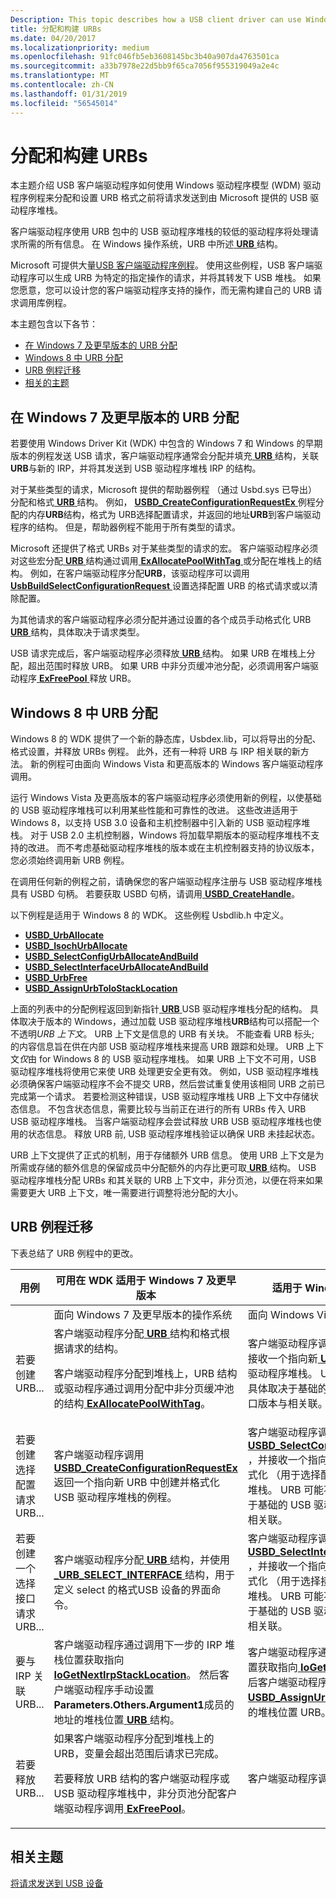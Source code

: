 ```yaml
---
Description: This topic describes how a USB client driver can use Windows Driver Model (WDM) driver routines to allocate and format an URB before sending the request to the Microsoft-provided USB driver stack.
title: 分配和构建 URBs
ms.date: 04/20/2017
ms.localizationpriority: medium
ms.openlocfilehash: 91fc046fb5eb3608145bc3b40a907da4763501ca
ms.sourcegitcommit: a33b7978e22d5bb9f65ca7056f955319049a2e4c
ms.translationtype: MT
ms.contentlocale: zh-CN
ms.lasthandoff: 01/31/2019
ms.locfileid: "56545014"
---
```

# <a name="allocating-and-building-urbs"></a>分配和构建 URBs


本主题介绍 USB 客户端驱动程序如何使用 Windows 驱动程序模型 (WDM) 驱动程序例程来分配和设置 URB 格式之前将请求发送到由 Microsoft 提供的 USB 驱动程序堆栈。

客户端驱动程序使用 URB 包中的 USB 驱动程序堆栈的较低的驱动程序将处理请求所需的所有信息。 在 Windows 操作系统，URB 中所述[ **URB** ](https://msdn.microsoft.com/library/windows/hardware/ff538923)结构。

Microsoft 可提供大量[USB 客户端驱动程序例程](https://msdn.microsoft.com/library/windows/hardware/ff540134#client)。 使用这些例程，USB 客户端驱动程序可以生成 URB 为特定的指定操作的请求，并将其转发下 USB 堆栈。 如果您愿意，您可以设计您的客户端驱动程序支持的操作，而无需构建自己的 URB 请求调用库例程。

本主题包含以下各节：

-   [在 Windows 7 及更早版本的 URB 分配](#urb-allocation-in-windows-7-and-earlier)
-   [Windows 8 中 URB 分配](#urb-allocation-in-windows-8)
-   [URB 例程迁移](#urb-routine-migration)
-   [相关的主题](#related-topics)

## <a name="urb-allocation-in-windows7-and-earlier"></a>在 Windows 7 及更早版本的 URB 分配


若要使用 Windows Driver Kit (WDK) 中包含的 Windows 7 和 Windows 的早期版本的例程发送 USB 请求，客户端驱动程序通常会分配并填充[ **URB** ](https://msdn.microsoft.com/library/windows/hardware/ff538923)结构，关联**URB**与新的 IRP，并将其发送到 USB 驱动程序堆栈 IRP 的结构。

对于某些类型的请求，Microsoft 提供的帮助器例程 （通过 Usbd.sys 已导出） 分配和格式[ **URB** ](https://msdn.microsoft.com/library/windows/hardware/ff538923)结构。 例如， [ **USBD\_CreateConfigurationRequestEx** ](https://msdn.microsoft.com/library/windows/hardware/ff539029)例程分配的内存**URB**结构，格式为 URB选择配置请求，并返回的地址**URB**到客户端驱动程序的结构。 但是，帮助器例程不能用于所有类型的请求。

Microsoft 还提供了格式 URBs 对于某些类型的请求的宏。 客户端驱动程序必须对这些宏分配[ **URB** ](https://msdn.microsoft.com/library/windows/hardware/ff538923)结构通过调用[ **ExAllocatePoolWithTag** ](https://msdn.microsoft.com/library/windows/hardware/ff544520)或分配在堆栈上的结构。 例如，在客户端驱动程序分配**URB**，该驱动程序可以调用[ **UsbBuildSelectConfigurationRequest** ](https://msdn.microsoft.com/library/windows/hardware/ff538968)设置选择配置 URB 的格式请求或以清除配置。

为其他请求的客户端驱动程序必须分配并通过设置的各个成员手动格式化 URB [ **URB** ](https://msdn.microsoft.com/library/windows/hardware/ff538923)结构，具体取决于请求类型。

USB 请求完成后，客户端驱动程序必须释放[ **URB** ](https://msdn.microsoft.com/library/windows/hardware/ff538923)结构。 如果 URB 在堆栈上分配，超出范围时释放 URB。 如果 URB 中非分页缓冲池分配，必须调用客户端驱动程序[ **ExFreePool** ](https://msdn.microsoft.com/library/windows/hardware/ff544590)释放 URB。

## <a name="urb-allocation-in-windows8"></a>Windows 8 中 URB 分配


Windows 8 的 WDK 提供了一个新的静态库，Usbdex.lib，可以将导出的分配、 格式设置，并释放 URBs 例程。 此外，还有一种将 URB 与 IRP 相关联的新方法。 新的例程可由面向 Windows Vista 和更高版本的 Windows 客户端驱动程序调用。

运行 Windows Vista 及更高版本的客户端驱动程序必须使用新的例程，以使基础的 USB 驱动程序堆栈可以利用某些性能和可靠性的改进。 这些改进适用于 Windows 8，以支持 USB 3.0 设备和主机控制器中引入新的 USB 驱动程序堆栈。 对于 USB 2.0 主机控制器，Windows 将加载早期版本的驱动程序堆栈不支持的改进。 而不考虑基础驱动程序堆栈的版本或在主机控制器支持的协议版本，您必须始终调用新 URB 例程。

在调用任何新的例程之前，请确保您的客户端驱动程序注册与 USB 驱动程序堆栈具有 USBD 句柄。 若要获取 USBD 句柄，请调用[ **USBD\_CreateHandle**](https://msdn.microsoft.com/library/windows/hardware/hh406241)。

以下例程是适用于 Windows 8 的 WDK。 这些例程 Usbdlib.h 中定义。

-   [**USBD\_UrbAllocate**](https://msdn.microsoft.com/library/windows/hardware/hh406250)
-   [**USBD\_IsochUrbAllocate**](https://msdn.microsoft.com/library/windows/hardware/hh406231)
-   [**USBD\_SelectConfigUrbAllocateAndBuild**](https://msdn.microsoft.com/library/windows/hardware/hh406243)
-   [**USBD\_SelectInterfaceUrbAllocateAndBuild**](https://msdn.microsoft.com/library/windows/hardware/hh406245)
-   [**USBD\_UrbFree**](https://msdn.microsoft.com/library/windows/hardware/hh406252)
-   [**USBD\_AssignUrbToIoStackLocation**](https://msdn.microsoft.com/library/windows/hardware/hh406228)

上面的列表中的分配例程返回到新指针[ **URB** ](https://msdn.microsoft.com/library/windows/hardware/ff538923) USB 驱动程序堆栈分配的结构。 具体取决于版本的 Windows，通过加载 USB 驱动程序堆栈**URB**结构可以搭配一个不透明*URB 上下文*。 URB 上下文是信息的 URB 有关块。 不能查看 URB 标头; 的内容信息旨在供在内部 USB 驱动程序堆栈来提高 URB 跟踪和处理。 URB 上下文*仅*由 for Windows 8 的 USB 驱动程序堆栈。
如果 URB 上下文不可用，USB 驱动程序堆栈将使用它来使 URB 处理更安全更有效。 例如，USB 驱动程序堆栈必须确保客户端驱动程序不会不提交 URB，然后尝试重复使用该相同 URB 之前已完成第一个请求。 若要检测这种错误，USB 驱动程序堆栈 URB 上下文中存储状态信息。 不包含状态信息，需要比较与当前正在进行的所有 URBs 传入 URB USB 驱动程序堆栈。 当客户端驱动程序会尝试释放 URB USB 驱动程序堆栈也使用的状态信息。 释放 URB 前, USB 驱动程序堆栈验证以确保 URB 未挂起状态。

URB 上下文提供了正式的机制，用于存储额外 URB 信息。 使用 URB 上下文是为所需或存储的额外信息的保留成员中分配额外的内存比更可取[ **URB** ](https://msdn.microsoft.com/library/windows/hardware/ff538923)结构。 USB 驱动程序堆栈分配 URBs 和其关联的 URB 上下文中，非分页池，以便在将来如果需要更大 URB 上下文，唯一需要进行调整将池分配的大小。

## <a name="urb-routine-migration"></a>URB 例程迁移


下表总结了 URB 例程中的更改。

<table>
<colgroup>
<col width="33%" />
<col width="33%" />
<col width="33%" />
</colgroup>
<thead>
<tr class="header">
<th>用例</th>
<th>可用在 WDK 适用于 Windows 7 及更早版本</th>
<th>适用于 Windows 8 的 WDK 中可用</th>
</tr>
</thead>
<tbody>
<tr class="odd">
<td></td>
<td>面向 Windows 7 及更早版本的操作系统</td>
<td>面向 Windows Vista 和更高版本的操作系统</td>
</tr>
<tr class="even">
<td>若要创建 URB...</td>
<td>客户端驱动程序分配<a href="https://msdn.microsoft.com/library/windows/hardware/ff538923" data-raw-source="[&lt;strong&gt;URB&lt;/strong&gt;](https://msdn.microsoft.com/library/windows/hardware/ff538923)"> <strong>URB</strong> </a>结构和格式根据请求的结构。
<p>客户端驱动程序分配到堆栈上，URB 结构或驱动程序通过调用分配中非分页缓冲池的结构<a href="https://msdn.microsoft.com/library/windows/hardware/ff544520" data-raw-source="[&lt;strong&gt;ExAllocatePoolWithTag&lt;/strong&gt;](https://msdn.microsoft.com/library/windows/hardware/ff544520)"> <strong>ExAllocatePoolWithTag</strong></a>。</p></td>
<td>客户端驱动程序调用<a href="https://msdn.microsoft.com/library/windows/hardware/hh406250" data-raw-source="[&lt;strong&gt;USBD_UrbAllocate&lt;/strong&gt;](https://msdn.microsoft.com/library/windows/hardware/hh406250)"> <strong>USBD_UrbAllocate</strong> </a> ，并接收一个指向新<a href="https://msdn.microsoft.com/library/windows/hardware/ff538923" data-raw-source="[&lt;strong&gt;URB&lt;/strong&gt;](https://msdn.microsoft.com/library/windows/hardware/ff538923)"> <strong>URB</strong> </a>结构，它通过 USB 分配驱动程序堆栈。 URB 可能不 URB 上下文中，具体取决于基础的 USB 驱动程序堆栈 USBD 接口版本与相关联。</td>
</tr>
<tr class="odd">
<td>若要创建选择配置请求 URB...</td>
<td>客户端驱动程序调用<a href="https://msdn.microsoft.com/library/windows/hardware/ff539029" data-raw-source="[&lt;strong&gt;USBD_CreateConfigurationRequestEx&lt;/strong&gt;](https://msdn.microsoft.com/library/windows/hardware/ff539029)"> <strong>USBD_CreateConfigurationRequestEx</strong> </a>返回一个指向新 URB 中创建并格式化 USB 驱动程序堆栈的例程。</td>
<td>客户端驱动程序调用<a href="https://msdn.microsoft.com/library/windows/hardware/hh406243" data-raw-source="[&lt;strong&gt;USBD_SelectConfigUrbAllocateAndBuild&lt;/strong&gt;](https://msdn.microsoft.com/library/windows/hardware/hh406243)"> <strong>USBD_SelectConfigUrbAllocateAndBuild</strong> </a> ，并接收一个指向新<a href="https://msdn.microsoft.com/library/windows/hardware/ff538923" data-raw-source="[&lt;strong&gt;URB&lt;/strong&gt;](https://msdn.microsoft.com/library/windows/hardware/ff538923)"> <strong>URB</strong> </a>结构，它是分配和格式化 （用于选择配置请求） 的 USB 驱动程序堆栈。 URB 可能不 URB 上下文中，具体取决于基础的 USB 驱动程序堆栈 USBD 接口版本与相关联。</td>
</tr>
<tr class="even">
<td>若要创建一个选择接口请求 URB...</td>
<td>客户端驱动程序分配<a href="https://msdn.microsoft.com/library/windows/hardware/ff538923" data-raw-source="[&lt;strong&gt;URB&lt;/strong&gt;](https://msdn.microsoft.com/library/windows/hardware/ff538923)"> <strong>URB</strong> </a>结构，并使用<a href="https://msdn.microsoft.com/library/windows/hardware/ff540425" data-raw-source="[&lt;strong&gt;_URB_SELECT_INTERFACE&lt;/strong&gt;](https://msdn.microsoft.com/library/windows/hardware/ff540425)"> <strong>_URB_SELECT_INTERFACE</strong> </a>结构，用于定义 select 的格式USB 设备的界面命令。</td>
<td>客户端驱动程序调用<a href="https://msdn.microsoft.com/library/windows/hardware/hh406245" data-raw-source="[&lt;strong&gt;USBD_SelectInterfaceUrbAllocateAndBuild&lt;/strong&gt;](https://msdn.microsoft.com/library/windows/hardware/hh406245)"> <strong>USBD_SelectInterfaceUrbAllocateAndBuild</strong> </a> ，并接收一个指向新<a href="https://msdn.microsoft.com/library/windows/hardware/ff538923" data-raw-source="[&lt;strong&gt;URB&lt;/strong&gt;](https://msdn.microsoft.com/library/windows/hardware/ff538923)"> <strong>URB</strong> </a>结构，其中分配和格式化 （用于选择接口请求） 的 USB 驱动程序堆栈。 URB 可能不 URB 上下文中，具体取决于基础的 USB 驱动程序堆栈 USBD 接口版本与相关联。</td>
</tr>
<tr class="odd">
<td>要与 IRP 关联 URB...</td>
<td>客户端驱动程序通过调用下一步的 IRP 堆栈位置获取指向<a href="https://msdn.microsoft.com/library/windows/hardware/ff549266" data-raw-source="[&lt;strong&gt;IoGetNextIrpStackLocation&lt;/strong&gt;](https://msdn.microsoft.com/library/windows/hardware/ff549266)"> <strong>IoGetNextIrpStackLocation</strong></a>。 然后客户端驱动程序手动设置<strong>Parameters.Others.Argument1</strong>成员的地址的堆栈位置<a href="https://msdn.microsoft.com/library/windows/hardware/ff538923" data-raw-source="[&lt;strong&gt;URB&lt;/strong&gt;](https://msdn.microsoft.com/library/windows/hardware/ff538923)"> <strong>URB</strong> </a>结构。</td>
<td>客户端驱动程序通过调用下一步的 IRP 堆栈位置获取指向<a href="https://msdn.microsoft.com/library/windows/hardware/ff549266" data-raw-source="[&lt;strong&gt;IoGetNextIrpStackLocation&lt;/strong&gt;](https://msdn.microsoft.com/library/windows/hardware/ff549266)"> <strong>IoGetNextIrpStackLocation</strong></a>。 然后客户端驱动程序调用<a href="https://msdn.microsoft.com/library/windows/hardware/hh406228" data-raw-source="[&lt;strong&gt;USBD_AssignUrbToIoStackLocation&lt;/strong&gt;](https://msdn.microsoft.com/library/windows/hardware/hh406228)"> <strong>USBD_AssignUrbToIoStackLocation</strong> </a>要关联的堆栈位置 URB。</td>
</tr>
<tr class="even">
<td>若要释放 URB...</td>
<td>如果客户端驱动程序分配到堆栈上的 URB，变量会超出范围后请求已完成。
<p>若要释放 URB 结构的客户端驱动程序或 USB 驱动程序堆栈中，非分页池分配客户端驱动程序调用<a href="https://msdn.microsoft.com/library/windows/hardware/ff544590" data-raw-source="[&lt;strong&gt;ExFreePool&lt;/strong&gt;](https://msdn.microsoft.com/library/windows/hardware/ff544590)"> <strong>ExFreePool</strong></a>。</p></td>
<td>客户端驱动程序调用<a href="https://msdn.microsoft.com/library/windows/hardware/hh406252" data-raw-source="[&lt;strong&gt;USBD_UrbFree&lt;/strong&gt;](https://msdn.microsoft.com/library/windows/hardware/hh406252)"> <strong>USBD_UrbFree</strong></a>。</td>
</tr>
</tbody>
</table>

 

## <a name="related-topics"></a>相关主题
[将请求发送到 USB 设备](communicating-with-a-usb-device.md)  



